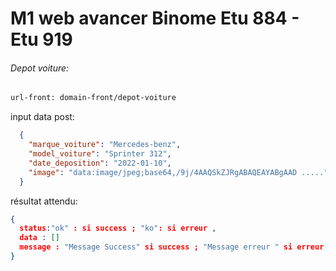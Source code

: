 # M1 web avancer Binome Etu 884 - Etu 919
###### Depot voiture:
```bash
url-front: domain-front/depot-voiture
```

input data post:
```json
  {
    "marque_voiture": "Mercedes-benz",
    "model_voiture": "Sprinter 312",
    "date_deposition": "2022-01-10",
    "image": "data:image/jpeg;base64,/9j/4AAQSkZJRgABAQEAYABgAAD ....."
  }
  ```
résultat attendu: 

```json
{
  status:"ok" : si success ; "ko": si erreur ,
  data : []
  message : "Message Success" si success ; "Message erreur " si erreur  // zay mahafalyfaly an lah lesy le message eto fa iny no afficher ko eo am popup 
}
```


